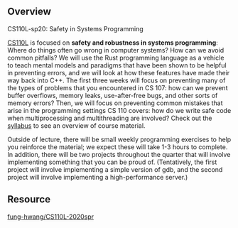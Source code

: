 ## Overview
CS110L-sp20:  Safety in Systems Programming

[CS110L](https://reberhardt.com/cs110l/spring-2020/) is focused on **safety and robustness in systems programming**: Where do things often go wrong in computer systems? How can we avoid common pitfalls? We will use the Rust programming language as a vehicle to teach mental models and paradigms that have been shown to be helpful in preventing errors, and we will look at how these features have made their way back into C++. The first three weeks will focus on preventing many of the types of problems that you encountered in CS 107: how can we prevent buffer overflows, memory leaks, use-after-free bugs, and other sorts of memory errors? Then, we will focus on preventing common mistakes that arise in the programming settings CS 110 covers: how do we write safe code when multiprocessing and multithreading are involved? Check out the [syllabus](https://reberhardt.com/cs110l/spring-2020/handouts/course-material/) to see an overview of course material.

Outside of lecture, there will be small weekly programming exercises to help you reinforce the material; we expect these will take 1-3 hours to complete. In addition, there will be two projects throughout the quarter that will involve implementing something that you can be proud of. (Tentatively, the first project will involve implementing a simple version of gdb, and the second project will involve implementing a high-performance server.) 

## Resource

[fung-hwang/CS110L-2020spr](https://github.com/fung-hwang/CS110L-2020spr)
